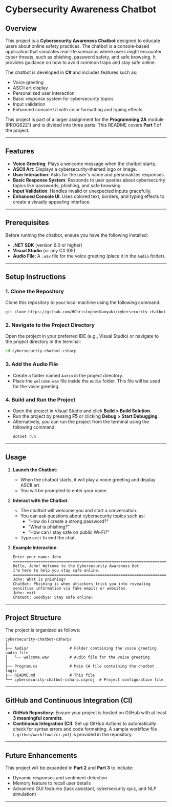 # Cybersecurity Awareness Chatbot

## Overview
This project is a **Cybersecurity Awareness Chatbot** designed to educate users about online safety practices. The chatbot is a console-based application that simulates real-life scenarios where users might encounter cyber threats, such as phishing, password safety, and safe browsing. It provides guidance on how to avoid common traps and stay safe online.

The chatbot is developed in **C#** and includes features such as:
- Voice greeting
- ASCII art display
- Personalized user interaction
- Basic response system for cybersecurity topics
- Input validation
- Enhanced console UI with color formatting and typing effects

This project is part of a larger assignment for the **Programming 2A** module (PROG6221) and is divided into three parts. This README covers **Part 1** of the project.

---

## Features
- **Voice Greeting**: Plays a welcome message when the chatbot starts.
- **ASCII Art**: Displays a cybersecurity-themed logo or image.
- **User Interaction**: Asks for the user's name and personalizes responses.
- **Basic Response System**: Responds to user queries about cybersecurity topics like passwords, phishing, and safe browsing.
- **Input Validation**: Handles invalid or unexpected inputs gracefully.
- **Enhanced Console UI**: Uses colored text, borders, and typing effects to create a visually appealing interface.

---

## Prerequisites
Before running the chatbot, ensure you have the following installed:
- **.NET SDK** (version 6.0 or higher)
- **Visual Studio** (or any C# IDE)
- **Audio File**: A `.wav` file for the voice greeting (place it in the `Audio` folder).

---

## Setup Instructions

### 1. Clone the Repository
Clone this repository to your local machine using the following command:
```bash
git clone https://github.com/HChristopherNaoyuki/cybersecurity-chatbot-csharp.git
```

### 2. Navigate to the Project Directory
Open the project in your preferred IDE (e.g., Visual Studio) or navigate to the project directory in the terminal:
```bash
cd cybersecurity-chatbot-csharp
```

### 3. Add the Audio File
- Create a folder named `Audio` in the project directory.
- Place the `welcome.wav` file inside the `Audio` folder. This file will be used for the voice greeting.

### 4. Build and Run the Project
- Open the project in Visual Studio and click **Build > Build Solution**.
- Run the project by pressing **F5** or clicking **Debug > Start Debugging**.
- Alternatively, you can run the project from the terminal using the following command:
  ```bash
  dotnet run
  ```

---

## Usage
1. **Launch the Chatbot**:
   - When the chatbot starts, it will play a voice greeting and display ASCII art.
   - You will be prompted to enter your name.

2. **Interact with the Chatbot**:
   - The chatbot will welcome you and start a conversation.
   - You can ask questions about cybersecurity topics such as:
     - "How do I create a strong password?"
     - "What is phishing?"
     - "How can I stay safe on public Wi-Fi?"
   - Type `exit` to end the chat.

3. **Example Interaction**:
   ```
   Enter your name: John
   =======================================================================
   Hello, John! Welcome to the Cybersecurity Awareness Bot.
   I'm here to help you stay safe online.
   =======================================================================
   John: What is phishing?
   ChatBot: Phishing is when attackers trick you into revealing sensitive information via fake emails or websites.
   John: exit
   ChatBot: Goodbye! Stay safe online!
   ```

---

## Project Structure
The project is organized as follows:
```
cybersecurity-chatbot-csharp/
│
├── Audio/                  # Folder containing the voice greeting audio file
│   └── welcome.wav         # Audio file for the voice greeting
│
├── Program.cs              # Main C# file containing the chatbot logic
├── README.md               # This file
└── cybersecurity-chatbot-csharp.csproj  # Project configuration file
```

---

## GitHub and Continuous Integration (CI)
- **GitHub Repository**: Ensure your project is hosted on GitHub with at least **3 meaningful commits**.
- **Continuous Integration (CI)**: Set up GitHub Actions to automatically check for syntax errors and code formatting. A sample workflow file (`.github/workflows/ci.yml`) is provided in the repository.

---

## Future Enhancements
This project will be expanded in **Part 2** and **Part 3** to include:
- Dynamic responses and sentiment detection
- Memory feature to recall user details
- Advanced GUI features (task assistant, cybersecurity quiz, and NLP simulation)

---

